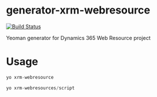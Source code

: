 # generator-xrm-webresource
[![Build Status](https://travis-ci.org/derekfinlinson/generator-xrm-webresource.png?branch=master)](https://travis-ci.org/derekfinlinson/generator-xrm-webresource)

Yeoman generator for Dynamics 365 Web Resource project

# Usage

```javascript
yo xrm-webresource

yo xrm-webresources/script
```